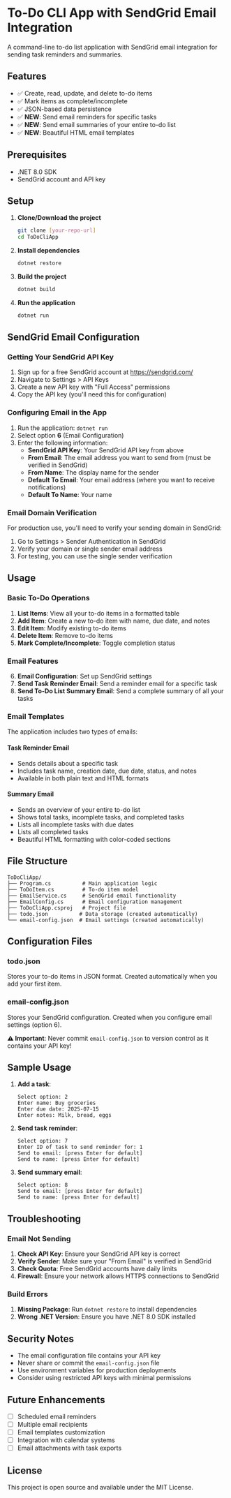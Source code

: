 # To-Do CLI App with SendGrid Email Integration

A command-line to-do list application with SendGrid email integration for sending task reminders and summaries.

## Features

- ✅ Create, read, update, and delete to-do items
- ✅ Mark items as complete/incomplete
- ✅ JSON-based data persistence
- ✅ **NEW**: Send email reminders for specific tasks
- ✅ **NEW**: Send email summaries of your entire to-do list
- ✅ **NEW**: Beautiful HTML email templates

## Prerequisites

- .NET 8.0 SDK
- SendGrid account and API key

## Setup

1. **Clone/Download the project**
   ```bash
   git clone [your-repo-url]
   cd ToDoCliApp
   ```

2. **Install dependencies**
   ```bash
   dotnet restore
   ```

3. **Build the project**
   ```bash
   dotnet build
   ```

4. **Run the application**
   ```bash
   dotnet run
   ```

## SendGrid Email Configuration

### Getting Your SendGrid API Key

1. Sign up for a free SendGrid account at https://sendgrid.com/
2. Navigate to Settings > API Keys
3. Create a new API key with "Full Access" permissions
4. Copy the API key (you'll need this for configuration)

### Configuring Email in the App

1. Run the application: `dotnet run`
2. Select option **6** (Email Configuration)
3. Enter the following information:
   - **SendGrid API Key**: Your SendGrid API key from above
   - **From Email**: The email address you want to send from (must be verified in SendGrid)
   - **From Name**: The display name for the sender
   - **Default To Email**: Your email address (where you want to receive notifications)
   - **Default To Name**: Your name

### Email Domain Verification

For production use, you'll need to verify your sending domain in SendGrid:
1. Go to Settings > Sender Authentication in SendGrid
2. Verify your domain or single sender email address
3. For testing, you can use the single sender verification

## Usage

### Basic To-Do Operations

1. **List Items**: View all your to-do items in a formatted table
2. **Add Item**: Create a new to-do item with name, due date, and notes
3. **Edit Item**: Modify existing to-do items
4. **Delete Item**: Remove to-do items
5. **Mark Complete/Incomplete**: Toggle completion status

### Email Features

6. **Email Configuration**: Set up SendGrid settings
7. **Send Task Reminder Email**: Send a reminder email for a specific task
8. **Send To-Do List Summary Email**: Send a complete summary of all your tasks

### Email Templates

The application includes two types of emails:

#### Task Reminder Email
- Sends details about a specific task
- Includes task name, creation date, due date, status, and notes
- Available in both plain text and HTML formats

#### Summary Email
- Sends an overview of your entire to-do list
- Shows total tasks, incomplete tasks, and completed tasks
- Lists all incomplete tasks with due dates
- Lists all completed tasks
- Beautiful HTML formatting with color-coded sections

## File Structure

```
ToDoCliApp/
├── Program.cs          # Main application logic
├── ToDoItem.cs         # To-do item model
├── EmailService.cs     # SendGrid email functionality
├── EmailConfig.cs      # Email configuration management
├── ToDoCliApp.csproj   # Project file
├── todo.json          # Data storage (created automatically)
└── email-config.json  # Email settings (created automatically)
```

## Configuration Files

### todo.json
Stores your to-do items in JSON format. Created automatically when you add your first item.

### email-config.json
Stores your SendGrid configuration. Created when you configure email settings (option 6).

**⚠️ Important**: Never commit `email-config.json` to version control as it contains your API key!

## Sample Usage

1. **Add a task**:
   ```
   Select option: 2
   Enter name: Buy groceries
   Enter due date: 2025-07-15
   Enter notes: Milk, bread, eggs
   ```

2. **Send task reminder**:
   ```
   Select option: 7
   Enter ID of task to send reminder for: 1
   Send to email: [press Enter for default]
   Send to name: [press Enter for default]
   ```

3. **Send summary email**:
   ```
   Select option: 8
   Send to email: [press Enter for default]
   Send to name: [press Enter for default]
   ```

## Troubleshooting

### Email Not Sending

1. **Check API Key**: Ensure your SendGrid API key is correct
2. **Verify Sender**: Make sure your "From Email" is verified in SendGrid
3. **Check Quota**: Free SendGrid accounts have daily limits
4. **Firewall**: Ensure your network allows HTTPS connections to SendGrid

### Build Errors

1. **Missing Package**: Run `dotnet restore` to install dependencies
2. **Wrong .NET Version**: Ensure you have .NET 8.0 SDK installed

## Security Notes

- The email configuration file contains your API key
- Never share or commit the `email-config.json` file
- Use environment variables for production deployments
- Consider using restricted API keys with minimal permissions

## Future Enhancements

- [ ] Scheduled email reminders
- [ ] Multiple email recipients
- [ ] Email templates customization
- [ ] Integration with calendar systems
- [ ] Email attachments with task exports

## License

This project is open source and available under the MIT License.
